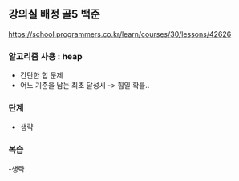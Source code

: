 ## 강의실 배정 골5 백준
https://school.programmers.co.kr/learn/courses/30/lessons/42626

### 알고리즘 사용 : heap 

- 간단한 힙 문제
- 어느 기준을 남는 최초 달성시 -> 힙일 확률..


### 단계
- 생략

### 복습
-생략
